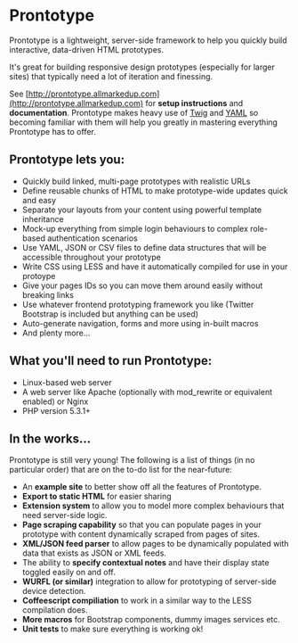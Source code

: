 Prontotype
==========

Prontotype is a lightweight, server-side framework to help you quickly build interactive, data-driven HTML prototypes.

It's great for building responsive design prototypes (especially for larger sites) that typically need a lot of iteration and finessing.

See [http://prontotype.allmarkedup.com](http://prontotype.allmarkedup.com) for **setup instructions** and **documentation**. Prontotype makes heavy use of [Twig](http://twig.sensiolabs.org/) and [YAML](http://yaml.org/start.html) so becoming familiar with them will help you greatly in mastering everything Prontotype has to offer.

Prontotype lets you:
--------------------

* Quickly build linked, multi-page prototypes with realistic URLs
* Define reusable chunks of HTML to make prototype-wide updates quick and easy
* Separate your layouts from your content using powerful template inheritance
* Mock-up everything from simple login behaviours to complex role-based authentication scenarios
* Use YAML, JSON or CSV files to define data structures that will be accessible throughout your prototype
* Write CSS using LESS and have it automatically compiled for use in your protoype
* Give your pages IDs so you can move them around easily without breaking links
* Use whatever frontend prototyping framework you like (Twitter Bootstrap is included but anything can be used)</li>
* Auto-generate navigation, forms and more using in-built macros
* And plenty more...


What you'll need to run Prontotype:
--------------------

* Linux-based web server
* A web server like Apache (optionally with mod_rewrite or equivalent enabled) or Nginx
* PHP version 5.3.1+


In the works...
---------------

Prontotype is still very young! The following is a list of things (in no particular order) that are on the to-do list for the near-future:

* An **example site** to better show off all the features of Prontotype.
* **Export to static HTML** for easier sharing
* **Extension system** to allow you to model more complex behaviours that need server-side logic.
* **Page scraping capability** so that you can populate pages in your prototype with content dynamically scraped from pages of sites.
* **XML/JSON feed parser** to allow pages to be dynamically populated with data that exists as JSON or XML feeds.
* The ability to **specify contextual notes** and have their display state toggled easily on and off.
* **WURFL (or similar)**  integration to allow for prototyping of server-side device detection.
* **Coffeescript compiliation** to work in a similar way to the LESS compilation does.
* **More macros** for Bootstrap components, dummy images services etc.
* **Unit tests** to make sure everything is working ok!





